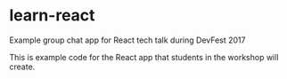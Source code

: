 # learn-react
Example group chat app for React tech talk during DevFest 2017

This is example code for the React app that students in the workshop will create.
